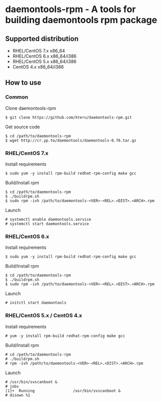 daemontools-rpm - A tools for building daemontools rpm package
==============================================================

Supported distribution
----------------------

- RHEL/CentOS 7.x x86_64
- RHEL/CentOS 6.x x86_64/i386
- RHEL/CentOS 5.x x86_64/i386
- CentOS 4.x x86_64/i386

How to use
----------

### Common

Clone daemontools-rpm

```
$ git clone https://github.com/kteru/daemontools-rpm.git
```

Get source code

```
$ cd /path/to/daemontools-rpm
$ wget http://cr.yp.to/daemontools/daemontools-0.76.tar.gz
```

### RHEL/CentOS 7.x

Install requirements

```
$ sudo yum -y install rpm-build redhat-rpm-config make gcc
```

Build/Install rpm

```
$ cd /path/to/daemontools-rpm
$ ./buildrpm.sh
$ sudo rpm -ivh /path/to/daemontools-<VER>-<REL>.<DIST>.<ARCH>.rpm
```

Launch

```
# systemctl enable daemontools.service
# systemctl start daemontools.service
```

### RHEL/CentOS 6.x

Install requirements

```
$ sudo yum -y install rpm-build redhat-rpm-config make gcc
```

Build/Install rpm

```
$ cd /path/to/daemontools-rpm
$ ./buildrpm.sh
$ sudo rpm -ivh /path/to/daemontools-<VER>-<REL>.<DIST>.<ARCH>.rpm
```

Launch

```
# initctl start daemontools
```

### RHEL/CentOS 5.x / CentOS 4.x

Install requirements

```
# yum -y install rpm-build redhat-rpm-config make gcc
```

Build/Install rpm

```
# cd /path/to/daemontools-rpm
# ./buildrpm.sh
# rpm -ivh /path/to/daemontools-<VER>-<REL>.<DIST>.<ARCH>.rpm
```

Launch

```
# /usr/bin/svscanboot &
# jobs
[1]+  Running                 /usr/bin/svscanboot &
# disown %1
```

